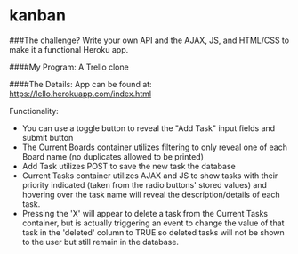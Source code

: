 # kanban

###The challenge?
Write your own API and the AJAX, JS, and HTML/CSS to make it a functional Heroku app. 

####My Program: 
A Trello clone

####The Details: 
App can be found at: https://lello.herokuapp.com/index.html

Functionality: 
* You can use a toggle button to reveal the "Add Task" input fields and submit button
* The Current Boards container utilizes filtering to only reveal one of each Board name (no duplicates allowed to be printed)
* Add Task utilizes POST to save the new task the database
* Current Tasks container utilizes AJAX and JS to show tasks with their priority indicated (taken from the radio buttons' stored values) and hovering over the task name will reveal the description/details of each task. 
* Pressing the 'X' will appear to delete a task from the Current Tasks container, but is actually triggering an event to change the value of that task in the 'deleted' column to TRUE so deleted tasks will not be shown to the user but still remain in the database. 
